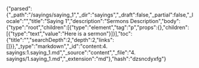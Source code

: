{"parsed":{"_path":"/sayings/saying_1","_dir":"sayings","_draft":false,"_partial":false,"_locale":"","title":"Saying 1","description":"Sermons Description","body":{"type":"root","children":[{"type":"element","tag":"p","props":{},"children":[{"type":"text","value":"Here is a sermon"}]}],"toc":{"title":"","searchDepth":2,"depth":2,"links":[]}},"_type":"markdown","_id":"content:4. sayings:1.saying_1.md","_source":"content","_file":"4. sayings/1.saying_1.md","_extension":"md"},"hash":"dzsncdyxfg"}
